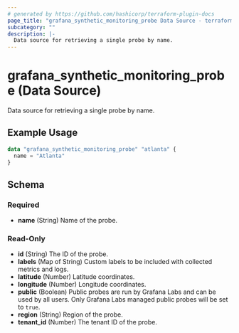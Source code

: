 ```yaml
---
# generated by https://github.com/hashicorp/terraform-plugin-docs
page_title: "grafana_synthetic_monitoring_probe Data Source - terraform-provider-grafana"
subcategory: ""
description: |-
  Data source for retrieving a single probe by name.
---
```


# grafana_synthetic_monitoring_probe (Data Source)

Data source for retrieving a single probe by name.

## Example Usage

```terraform
data "grafana_synthetic_monitoring_probe" "atlanta" {
  name = "Atlanta"
}
```

<!-- schema generated by tfplugindocs -->
## Schema

### Required

- **name** (String) Name of the probe.

### Read-Only

- **id** (String) The ID of the probe.
- **labels** (Map of String) Custom labels to be included with collected metrics and logs.
- **latitude** (Number) Latitude coordinates.
- **longitude** (Number) Longitude coordinates.
- **public** (Boolean) Public probes are run by Grafana Labs and can be used by all users. Only Grafana Labs managed public probes will be set to `true`.
- **region** (String) Region of the probe.
- **tenant_id** (Number) The tenant ID of the probe.



